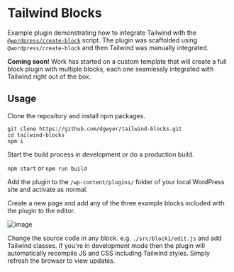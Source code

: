 # Tailwind Blocks

Example plugin demonstrating how to integrate Tailwind with the [`@wordpress/create-block`](https://developer.wordpress.org/block-editor/reference-guides/packages/packages-create-block/) script. The plugin was scaffolded using `@wordpress/create-block` and then Tailwind was manually integrated.

**Coming soon!** Work has started on a custom template that will create a full block plugin with multiple blocks, each one seamlessly integrated with Tailwind right out of the box.

## Usage

Clone the repository and install npm packages.

```
git clone https://github.com/dgwyer/tailwind-blocks.git
cd tailwind-blocks
npm i
```

Start the build process in development or do a production build.

`npm start` or `npm run build`

Add the plugin to the `/wp-content/plugins/` folder of your local WordPress site and activate as normal.

Create a new page and add any of the three example blocks included with the plugin to the editor.

![image](https://user-images.githubusercontent.com/1482075/159683070-8cbba50f-271e-4a30-aa2d-0a99f8d64e5d.png)

Change the source code in any block. e.g. `./src/block1/edit.js` and add Tailwind classes. If you're in development mode then the plugin will automatically recompile JS and CSS including Tailwind styles. Simply refresh the browser to view updates.
